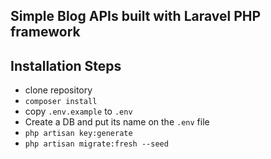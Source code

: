 ## Simple Blog APIs built with Laravel PHP framework

## Installation Steps

* clone repository
* `composer install`
* copy `.env.example` to `.env`
* Create a DB and put its name on the `.env` file
* `php artisan key:generate`
* `php artisan migrate:fresh --seed`
